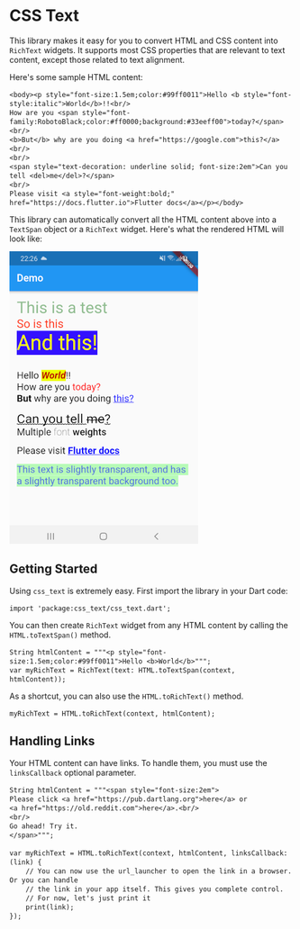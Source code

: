 # CSS Text

This library makes it easy for you to convert HTML and CSS content into `RichText` widgets. It supports most CSS properties that are relevant to text content, except those related to text alignment.

Here's some sample HTML content:

```
<body><p style="font-size:1.5em;color:#99ff0011">Hello <b style="font-style:italic">World</b>!!<br/>
How are you <span style="font-family:RobotoBlack;color:#ff0000;background:#33eeff00">today?</span><br/>
<b>But</b> why are you doing <a href="https://google.com">this?</a><br/>
<br/>
<span style="text-decoration: underline solid; font-size:2em">Can you tell <del>me</del>?</span>
<br/>
Please visit <a style="font-weight:bold;" href="https://docs.flutter.io">Flutter docs</a></p></body>
```

This library can automatically convert all the HTML content above into a `TextSpan` object or a `RichText` widget. Here's what the rendered HTML will look like:

![](sample.png)

## Getting Started

Using `css_text` is extremely easy. First import the library in your Dart code:

```
import 'package:css_text/css_text.dart';
```

You can then create `RichText` widget from any HTML content by calling the `HTML.toTextSpan()` method.

```
String htmlContent = """<p style="font-size:1.5em;color:#99ff0011">Hello <b>World</b>""";
var myRichText = RichText(text: HTML.toTextSpan(context, htmlContent));
```

As a shortcut, you can also use the `HTML.toRichText()` method.

```
myRichText = HTML.toRichText(context, htmlContent);
```

## Handling Links

Your HTML content can have links. To handle them, you must use the `linksCallback` optional parameter.

```
String htmlContent = """<span style="font-size:2em">
Please click <a href="https://pub.dartlang.org">here</a> or 
<a href="https://old.reddit.com">here</a>.<br/>
<br/>
Go ahead! Try it.
</span>""";

var myRichText = HTML.toRichText(context, htmlContent, linksCallback: (link) {
    // You can now use the url_launcher to open the link in a browser. Or you can handle
    // the link in your app itself. This gives you complete control.
    // For now, let's just print it
    print(link);
});
```
